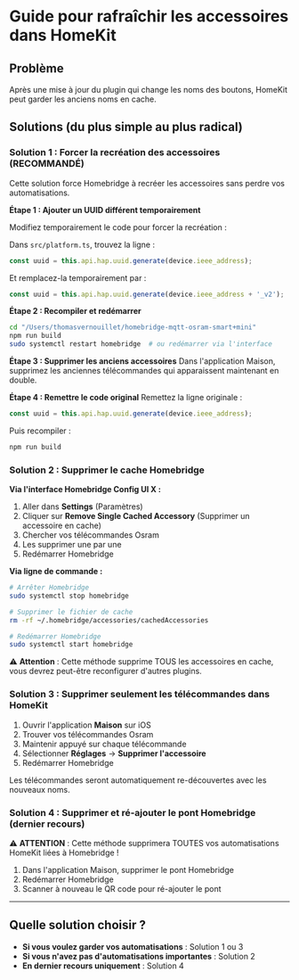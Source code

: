 # Guide pour rafraîchir les accessoires dans HomeKit

## Problème
Après une mise à jour du plugin qui change les noms des boutons, HomeKit peut garder les anciens noms en cache.

## Solutions (du plus simple au plus radical)

### Solution 1 : Forcer la recréation des accessoires (RECOMMANDÉ)

Cette solution force Homebridge à recréer les accessoires sans perdre vos automatisations.

**Étape 1 : Ajouter un UUID différent temporairement**

Modifiez temporairement le code pour forcer la recréation :

Dans `src/platform.ts`, trouvez la ligne :
```typescript
const uuid = this.api.hap.uuid.generate(device.ieee_address);
```

Et remplacez-la temporairement par :
```typescript
const uuid = this.api.hap.uuid.generate(device.ieee_address + '_v2');
```

**Étape 2 : Recompiler et redémarrer**
```bash
cd "/Users/thomasvernouillet/homebridge-mqtt-osram-smart+mini"
npm run build
sudo systemctl restart homebridge  # ou redémarrer via l'interface
```

**Étape 3 : Supprimer les anciens accessoires**
Dans l'application Maison, supprimez les anciennes télécommandes qui apparaissent maintenant en double.

**Étape 4 : Remettre le code original**
Remettez la ligne originale :
```typescript
const uuid = this.api.hap.uuid.generate(device.ieee_address);
```

Puis recompiler :
```bash
npm run build
```

### Solution 2 : Supprimer le cache Homebridge

**Via l'interface Homebridge Config UI X :**
1. Aller dans **Settings** (Paramètres)
2. Cliquer sur **Remove Single Cached Accessory** (Supprimer un accessoire en cache)
3. Chercher vos télécommandes Osram
4. Les supprimer une par une
5. Redémarrer Homebridge

**Via ligne de commande :**
```bash
# Arrêter Homebridge
sudo systemctl stop homebridge

# Supprimer le fichier de cache
rm -rf ~/.homebridge/accessories/cachedAccessories

# Redémarrer Homebridge
sudo systemctl start homebridge
```

⚠️ **Attention** : Cette méthode supprime TOUS les accessoires en cache, vous devrez peut-être reconfigurer d'autres plugins.

### Solution 3 : Supprimer seulement les télécommandes dans HomeKit

1. Ouvrir l'application **Maison** sur iOS
2. Trouver vos télécommandes Osram
3. Maintenir appuyé sur chaque télécommande
4. Sélectionner **Réglages** → **Supprimer l'accessoire**
5. Redémarrer Homebridge

Les télécommandes seront automatiquement re-découvertes avec les nouveaux noms.

### Solution 4 : Supprimer et ré-ajouter le pont Homebridge (dernier recours)

⚠️ **ATTENTION** : Cette méthode supprimera TOUTES vos automatisations HomeKit liées à Homebridge !

1. Dans l'application Maison, supprimer le pont Homebridge
2. Redémarrer Homebridge
3. Scanner à nouveau le QR code pour ré-ajouter le pont

---

## Quelle solution choisir ?

- **Si vous voulez garder vos automatisations** : Solution 1 ou 3
- **Si vous n'avez pas d'automatisations importantes** : Solution 2
- **En dernier recours uniquement** : Solution 4
